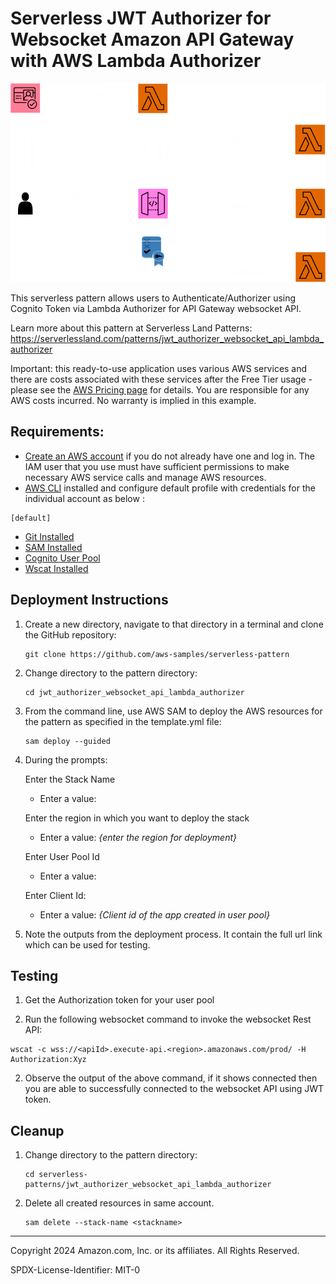 # Serverless JWT Authorizer for Websocket Amazon API Gateway with AWS Lambda Authorizer
![Concept](./images/flow.png)

This serverless pattern allows users to Authenticate/Authorizer using Cognito Token via Lambda Authorizer for API Gateway websocket API. 

Learn more about this pattern at Serverless Land Patterns: https://serverlessland.com/patterns/jwt_authorizer_websocket_api_lambda_authorizer

Important: this ready-to-use application uses various AWS services and there are costs associated with these services after the Free Tier usage - please see the [AWS Pricing page](https://aws.amazon.com/pricing/) for details. You are responsible for any AWS costs incurred. No warranty is implied in this example.

## Requirements:

* [Create an AWS account](https://portal.aws.amazon.com/gp/aws/developer/registration/index.html) if you do not already have one and log in. The IAM user that you use must have sufficient permissions to make necessary AWS service calls and manage AWS resources.
* [AWS CLI](https://docs.aws.amazon.com/cli/latest/userguide/install-cliv2.html) installed and configure default profile with credentials for the individual account as below :
```
[default]
```
* [Git Installed](https://git-scm.com/book/en/v2/Getting-Started-Installing-Git)
* [SAM Installed](https://docs.aws.amazon.com/serverless-application-model/latest/developerguide/install-sam-cli.html)
* [Cognito User Pool](https://docs.aws.amazon.com/cognito/latest/developerguide/cognito-user-identity-pools.html)
* [Wscat Installed](https://docs.aws.amazon.com/apigateway/latest/developerguide/apigateway-how-to-call-websocket-api-wscat.html)

## Deployment Instructions

1. Create a new directory, navigate to that directory in a terminal and clone the GitHub repository:
    ``` 
    git clone https://github.com/aws-samples/serverless-pattern
    ```
1. Change directory to the pattern directory:
    ```
    cd jwt_authorizer_websocket_api_lambda_authorizer
    ```
1. From the command line, use AWS SAM to deploy the AWS resources for the pattern as specified in the template.yml file:
    ```
    sam deploy --guided
    ```
1. During the prompts:

   Enter the Stack Name
    - Enter a value:

   Enter the region in which you want to deploy the stack
    - Enter a value: *{enter the region for deployment}*

   Enter User Pool Id
    - Enter a value:

   Enter Client Id:
    - Enter a value: *{Client id of the app created in user pool}*


1. Note the outputs from the deployment process. It contain the full url link which can be used for testing.

## Testing
1. Get the Authorization token for your user pool

1. Run the following websocket command to invoke the websocket Rest API:
```
wscat -c wss://<apiId>.execute-api.<region>.amazonaws.com/prod/ -H Authorization:Xyz
```

2. Observe the output of the above command, if it shows connected then you are able to successfully connected to the websocket API using JWT token. 

## Cleanup
 
1. Change directory to the pattern directory:
    ```
    cd serverless-patterns/jwt_authorizer_websocket_api_lambda_authorizer
    ```
1. Delete all created resources in same account.
    ```
    sam delete --stack-name <stackname>
    ```

----
Copyright 2024 Amazon.com, Inc. or its affiliates. All Rights Reserved.

SPDX-License-Identifier: MIT-0
